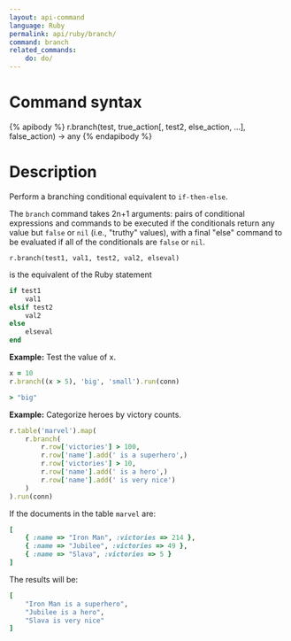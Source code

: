 ```yaml
---
layout: api-command
language: Ruby
permalink: api/ruby/branch/
command: branch
related_commands:
    do: do/
---
```


# Command syntax #

{% apibody %}
r.branch(test, true_action[, test2, else_action, ...], false_action) &rarr; any
{% endapibody %}

# Description #

Perform a branching conditional equivalent to `if-then-else`.

The `branch` command takes 2n+1 arguments: pairs of conditional expressions and commands to be executed if the conditionals return any value but `false` or `nil` (i.e., "truthy" values), with a final "else" command to be evaluated if all of the conditionals are `false` or `nil`.

<!-- break -->

```
r.branch(test1, val1, test2, val2, elseval)
```

is the equivalent of the Ruby statement

```rb
if test1
    val1
elsif test2
    val2
else
    elseval
end
```

__Example:__ Test the value of x.

```rb
x = 10
r.branch((x > 5), 'big', 'small').run(conn)

> "big"
```

__Example:__ Categorize heroes by victory counts.

```rb
r.table('marvel').map(
    r.branch(
        r.row['victories'] > 100,
        r.row['name'].add(' is a superhero',)
        r.row['victories'] > 10,
        r.row['name'].add(' is a hero',)
        r.row['name'].add(' is very nice')
    )
).run(conn)
```

If the documents in the table `marvel` are:

```rb
[
    { :name => "Iron Man", :victories => 214 },
    { :name => "Jubilee", :victories => 49 },
    { :name => "Slava", :victories => 5 }
]
```

The results will be:

```rb
[
    "Iron Man is a superhero",
    "Jubilee is a hero",
    "Slava is very nice"
]
```
